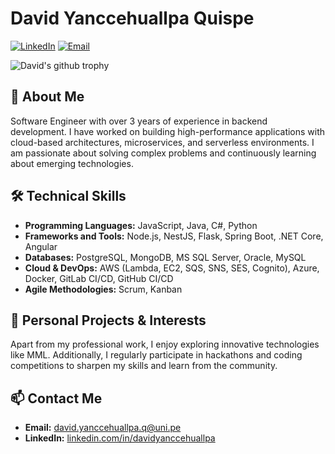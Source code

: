 # David Yanccehuallpa Quispe
[![LinkedIn](https://img.shields.io/badge/LinkedIn-davidyanccehuallpa-blue)](https://www.linkedin.com/in/davidyanccehuallpa)
[![Email](https://img.shields.io/badge/Email-david.yanccehuallpa.q%40uni.pe-red)](mailto:david.yanccehuallpa.q@uni.pe)

![David's github trophy](https://github-profile-trophy.vercel.app/?username=DavidYancce&row=1)

## 🚀 About Me

Software Engineer with over 3 years of experience in backend development. I have worked on building high-performance applications with cloud-based architectures, microservices, and serverless environments. I am passionate about solving complex problems and continuously learning about emerging technologies.

## 🛠️ Technical Skills

- **Programming Languages:** JavaScript, Java, C#, Python
- **Frameworks and Tools:** Node.js, NestJS, Flask, Spring Boot, .NET Core, Angular
- **Databases:** PostgreSQL, MongoDB, MS SQL Server, Oracle, MySQL
- **Cloud & DevOps:** AWS (Lambda, EC2, SQS, SNS, SES, Cognito), Azure, Docker, GitLab CI/CD, GitHub CI/CD
- **Agile Methodologies:** Scrum, Kanban

## 🌟 Personal Projects & Interests

Apart from my professional work, I enjoy exploring innovative technologies like MML. Additionally, I regularly participate in hackathons and coding competitions to sharpen my skills and learn from the community.

## 📫 Contact Me

- **Email:** [david.yanccehuallpa.q@uni.pe](mailto:david.yanccehuallpa.q@uni.pe)
- **LinkedIn:** [linkedin.com/in/davidyanccehuallpa](https://www.linkedin.com/in/davidyanccehuallpa)
